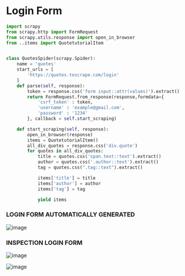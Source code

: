 # Login Form

```python
import scrapy
from scrapy.http import FormRequest
from scrapy.utils.response import open_in_browser
from ..items import QuotetutorialItem


class QuotesSpider(scrapy.Spider):
    name = 'quotes'
    start_urls = [
        'https://quotes.toscrape.com/login'
    ]
    def parse(self, response):
        token = response.css('form input::attr(values)').extract()
        return FormRequest.from_response(response,formdata={
            'csrf_token' : token,
            'username' : 'example@gmail.com',
            'password' : '1234'
        }, callback = self.start_scraping)

    def start_scraping(self, response):
        open_in_browser(response)
        items = QuotetutorialItem()
        all_div_quotes = response.css('div.quote')
        for quotes in all_div_quotes:
            title = quotes.css('span.text::text').extract()
            author = quotes.css('.author::text').extract()
            tag = quotes.css(".tag::text").extract()

            items['title'] = title
            items['author'] = author
            items['tag'] = tag

            yield items
  ```        

### LOGIN FORM AUTOMATICALLY GENERATED
![image](https://user-images.githubusercontent.com/80588277/192127313-62df0ff9-9041-4ae2-9297-d2b7847ad417.png)

### INSPECTION LOGIN FORM
![image](https://user-images.githubusercontent.com/80588277/192127371-2ae013e2-1df0-49ac-8324-f39f0281a3fb.png)


![image](https://user-images.githubusercontent.com/80588277/192127401-e31e4b32-73db-45f7-8964-1e640b6346b5.png)




